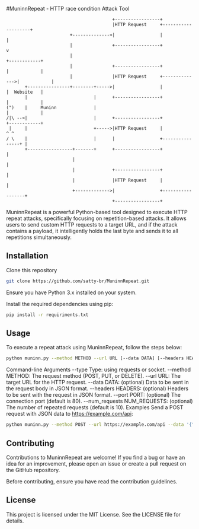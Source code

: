 #MuninnRepeat - HTTP race condition Attack Tool
```
                                        +-----------------+
                                        |HTTP Request     +--------------------+
                        +-------------->|                 |                    |
                        |               +-----------------+                    v
                        |                                                 +------------+
                        |               +-----------------+               |            |
                        |               |HTTP Request     +-------------->|            |
       +----------------+--------+----->|                 |               |  Website   |
       |                         |      +-----------------+               |            |
(")    |     Muninn              |                                        |            |
/|\ -->|                         |      +-----------------+               +------------+
 |     |                         +----->|HTTP Request     |                ^ ^
/ \    |                         |      |                 +----------------+ |
       +-----------------+-------+      +-----------------+                  |
                         |                                                   |
                         |              +-----------------+                  |
                         |              |HTTP Request     |                  |
                         +------------->|                 +------------------+
                                        +-----------------+
```
MuninnRepeat is a powerful Python-based tool designed to execute HTTP repeat attacks, specifically focusing on repetition-based attacks. It allows users to send custom HTTP requests to a target URL, and if the attack contains a payload, it intelligently holds the last byte and sends it to all repetitions simultaneously.

## Installation
Clone this repository 

```bash
git clone https://github.com/satty-br/MuninnRepeat.git
```

Ensure you have Python 3.x installed on your system.

Install the required dependencies using pip:

```bash
pip install -r requiriments.txt
```

## Usage
To execute a repeat attack using MuninnRepeat, follow the steps below:

```bash
python muninn.py --method METHOD --url URL [--data DATA] [--headers HEADERS] [--port PORT] [--num_requests NUM_REQUESTS]
```

Command-line Arguments
--type Type: using requests or socket.
--method METHOD: The request method (POST, PUT, or DELETE).
--url URL: The target URL for the HTTP request.
--data DATA: (optional) Data to be sent in the request body in JSON format.
--headers HEADERS: (optional) Headers to be sent with the request in JSON format.
--port PORT: (optional) The connection port (default is 80).
--num_requests NUM_REQUESTS: (optional) The number of repeated requests (default is 10).
Examples
Send a POST request with JSON data to https://example.com/api:

```bash
python muninn.py --method POST --url https://example.com/api --data '{"key": "value"}'
```

## Contributing
Contributions to MuninnRepeat are welcome! If you find a bug or have an idea for an improvement, please open an issue or create a pull request on the GitHub repository.

Before contributing, ensure you have read the contribution guidelines.

## License
This project is licensed under the MIT License. See the LICENSE file for details.
